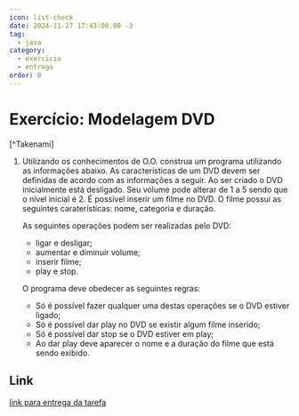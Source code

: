 ```yaml
---
icon: list-check
date: 2024-11-27 17:43:00.00 -3
tag:
  - java
category:
  - exercicio
  - entrega
order: 8
---
```


# Exercício: Modelagem DVD

[^Takenami]


1. Utilizando os conhecimentos de O.O. construa um programa utilizando as informações abaixo. As características de um DVD devem ser definidas de acordo com as informações a seguir. Ao ser criado o DVD inicialmente está desligado. Seu volume pode alterar de 1 a 5 sendo que o nível inicial é 2. É possível inserir um filme no DVD. O filme possui as seguintes caraterísticas: nome, categoria e duração. 

    As seguintes operações podem ser realizadas pelo DVD:
    - ligar e desligar;
    - aumentar e diminuir volume;
    - inserir filme;
    - play e stop.

    O programa deve obedecer as seguintes regras:
    - Só é possível fazer qualquer uma destas operações se o DVD estiver ligado;
    - Só é possível dar play no DVD se existir algum filme inserido;
    - Só é possível dar stop se o DVD estiver em play;
    - Ao dar play deve aparecer o nome e a duração do filme que está sendo exibido.

## Link

[link para entrega da tarefa]()

<div style="display:none">
  ::: details 

  <figure>

  ```plantuml
  @startuml
  class DVD{
      + boolean ligado
      - int volume
      - Filme filme
      - boolean emPlay
  }
  class Filme{
    - String nome;
    - String categoria;
    - double duracao;
  }
  DVD --> Filme
  @enduml

  ```
  </figure>


  @[code](../code/modelagemDVD/DVD.java)

  @[code](../code/modelagemDVD/Filme.java)

  @[code](../code/modelagemDVD/Mesa.java)

  :::

</div> 


<!-- @include: ../../../includes/bib.md -->